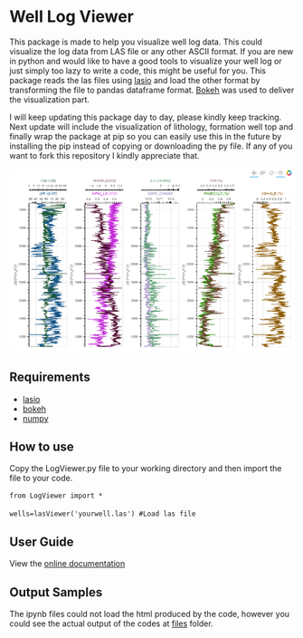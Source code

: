 # Well Log Viewer
This package is made to help you visualize well log data. This could visualize the log data from LAS file or any other ASCII format. If you are new in python and would like to have a good tools to visualize your well log or just simply too lazy to write a code, this might be useful for you. This package reads the las files using [lasio](https://lasio.readthedocs.io/en/latest/installation.html) and load the other format by transforming the file to pandas dataframe format. [Bokeh](https://bokeh.org/) was used to deliver the visualization part.

I will keep updating this package day to day, please kindly keep tracking. Next update will include the visualization of lithology, formation well top and finally wrap the package at pip so you can easily use this in the future by installing the pip instead of copying or downloading the py file. If any of you want to fork this repository I kindly appreciate that.


![alt text](https://github.com/panjoel4/WellLogViewer/blob/master/Files/image.png?raw=true)


## Requirements
- [lasio](https://lasio.readthedocs.io/en/latest/installation.html) <br/>
- [bokeh](https://bokeh.org/) <br/>
- [numpy](https://numpy.org/) <br/>


## How to use
Copy the LogViewer.py file to your working directory and then import the file to your code.

<pre><code>from LogViewer import *

wells=lasViewer('yourwell.las') #Load las file
</code></pre>

## User Guide
View the [online documentation](https://github.com/panjoel4/WellLogViewer/tree/master/User%20Guide)

## Output Samples
The ipynb files could not load the html produced by the code, however you could see the actual output of the codes at [files](https://github.com/panjoel4/WellLogViewer/tree/master/Files) folder.
